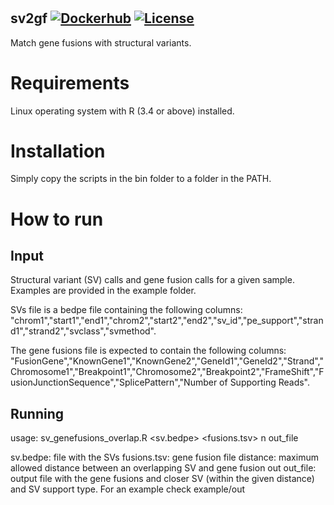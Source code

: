 #
## sv2gf  [![Dockerhub](https://img.shields.io/docker/automated/jrottenberg/ffmpeg.svg)](https://hub.docker.com/r/nunofonseca/sv2gf/tags/) [![License](http://img.shields.io/badge/license-GPL%203-brightgreen.svg?style=flat)](http://www.gnu.org/licenses/gpl-3.0.html)


Match gene fusions with structural variants.

# Requirements

Linux operating system with R (3.4 or above) installed.

# Installation

Simply copy the scripts in the bin folder to a folder in the PATH.

# How to run

## Input

Structural variant (SV) calls and gene fusion calls for a given sample. Examples are provided in the example folder.

SVs file is a bedpe file containing the following columns: "chrom1","start1","end1","chrom2","start2","end2","sv_id","pe_support","strand1","strand2","svclass","svmethod".

The gene fusions file is expected to contain the following columns: "FusionGene","KnownGene1","KnownGene2","GeneId1","GeneId2","Strand","Chromosome1","Breakpoint1","Chromosome2","Breakpoint2","FrameShift","FusionJunctionSequence","SplicePattern","Number of Supporting Reads".

## Running

usage: sv_genefusions_overlap.R <sv.bedpe> <fusions.tsv> <distance in bp>  n out_file

sv.bedpe: file with the SVs
fusions.tsv: gene fusion file
distance: maximum allowed distance between an overlapping SV and gene fusion
out
out_file: output file with the gene fusions and closer SV (within the given distance) and SV support type. For an example check example/out

